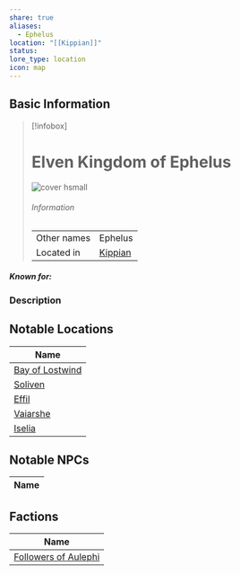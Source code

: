 ```yaml
---
share: true
aliases:
  - Ephelus
location: "[[Kippian]]"
status: 
lore_type: location
icon: map
---
```

## Basic Information
> [!infobox]
> # Elven Kingdom of Ephelus
> ![cover hsmall](insertimage.png)
> ###### Information
> |   |  |
> | ---- | ---- |
> | Other names | Ephelus|
> | Located in | [Kippian](../Continents/Kippian.md)|
##### Known for:
### Description
## Notable Locations
| Name                                                    |
| ------------------------------------------------------- |
| [Bay of Lostwind](../Areas/Bay%20of%20Lostwind.md) |
| [Soliven](../Areas/Soliven.md)                 |
| [Effil](../Settlements/Effil.md)               |
| [Vaiarshe](../Settlements/Vaiarshe.md)         |
| [Iselia](../Settlements/Iselia.md)             |

## Notable NPCs
| Name |
| ---- |

## Factions
| Name                                                       |
| ---------------------------------------------------------- |
| [Followers of Aulephi](../../Factions/Followers%20of%20Aulephi.md) |
